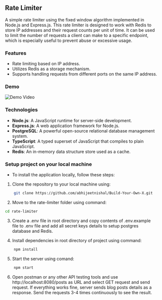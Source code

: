 ## Rate Limiter
A simple rate limiter using the fixed window algorithm implemented in Node.js and Express.js. This rate limiter is designed to work with Redis to store IP addresses and their request counts per unit of time. It can be used to limit the number of requests a client can make to a specific endpoint, which is especially useful to prevent abuse or excessive usage.

### Features
- Rate limiting based on IP address.
- Utilizes Redis as a storage mechanism.
- Supports handling requests from different ports on the same IP address.

### Demo
![Demo Video](./Demo.gif)

### Technologies
- **Node.js**: A JavaScript runtime for server-side development.
- **Express.js**: A web application framework for Node.js.
- **PostgreSQL**: A powerful open-source relational database management system.
- **TypeScript**: A typed superset of JavaScript that compiles to plain JavaScript.
- **Redis**: An in-memory data structure store used as a cache.

### Setup project on your local machine
- To install the application locally, follow these steps:

1. Clone the repository to your local machine using:
```bash
    git clone https://github.com/abhijeetnishal/Build-Your-Own-X.git
```
2. Move to the rate-limiter folder using command:
```bash
cd rate-limiter
```
3. Create a .env file in root directory and copy contents of .env.example file to .env file and add all secret keys details to setup postgres database and Redis.

4. Install dependencies in root directory of project using command:
```bash
    npm install
```

5. Start the server using comand:
```bash
    npm start
```

6. Open postman or any other API testing tools and use http://localhost:8080/posts as URL and select GET request and send request. If everything works fine, server sends blog posts details as a response. Send the requests 3-4 times continuously to see the result.
